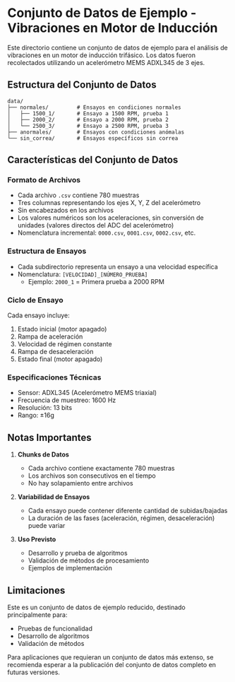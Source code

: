 # Conjunto de Datos de Ejemplo - Vibraciones en Motor de Inducción

Este directorio contiene un conjunto de datos de ejemplo para el análisis de vibraciones en un motor de inducción trifásico. Los datos fueron recolectados utilizando un acelerómetro MEMS ADXL345 de 3 ejes.

## Estructura del Conjunto de Datos

```
data/
├── normales/         # Ensayos en condiciones normales
│   ├── 1500_1/       # Ensayo a 1500 RPM, prueba 1
│   ├── 2000_2/       # Ensayo a 2000 RPM, prueba 2
│   └── 2500_3/       # Ensayo a 2500 RPM, prueba 3
├── anormales/        # Ensayos con condiciones anómalas
└── sin_correa/       # Ensayos específicos sin correa
```

## Características del Conjunto de Datos

### Formato de Archivos
- Cada archivo `.csv` contiene 780 muestras
- Tres columnas representando los ejes X, Y, Z del acelerómetro
- Sin encabezados en los archivos
- Los valores numéricos son los aceleraciones, sin conversión de unidades (valores directos del ADC del acelerómetro)
- Nomenclatura incremental: `0000.csv`, `0001.csv`, `0002.csv`, etc.

### Estructura de Ensayos
- Cada subdirectorio representa un ensayo a una velocidad específica
- Nomenclatura: `[VELOCIDAD]_[NÚMERO_PRUEBA]`
  - Ejemplo: `2000_1` = Primera prueba a 2000 RPM

### Ciclo de Ensayo
Cada ensayo incluye:
1. Estado inicial (motor apagado)
2. Rampa de aceleración
3. Velocidad de régimen constante
4. Rampa de desaceleración
5. Estado final (motor apagado)

### Especificaciones Técnicas
- Sensor: ADXL345 (Acelerómetro MEMS triaxial)
- Frecuencia de muestreo: 1600 Hz
- Resolución: 13 bits
- Rango: ±16g

## Notas Importantes

1. **Chunks de Datos**
   - Cada archivo contiene exactamente 780 muestras
   - Los archivos son consecutivos en el tiempo
   - No hay solapamiento entre archivos

2. **Variabilidad de Ensayos**
   - Cada ensayo puede contener diferente cantidad de subidas/bajadas
   - La duración de las fases (aceleración, régimen, desaceleración) puede variar

3. **Uso Previsto**
   - Desarrollo y prueba de algoritmos
   - Validación de métodos de procesamiento
   - Ejemplos de implementación

## Limitaciones

Este es un conjunto de datos de ejemplo reducido, destinado principalmente para:
- Pruebas de funcionalidad
- Desarrollo de algoritmos
- Validación de métodos

Para aplicaciones que requieran un conjunto de datos más extenso, se recomienda esperar a la publicación del conjunto de datos completo en futuras versiones.
